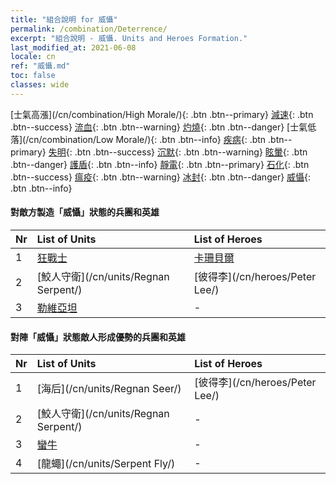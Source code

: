 ```yaml
---
title: "組合說明 for 威懾"
permalink: /combination/Deterrence/
excerpt: "組合說明 - 威懾. Units and Heroes Formation."
last_modified_at: 2021-06-08
locale: cn
ref: "威懾.md"
toc: false
classes: wide
---
```


  [士氣高漲](/cn/combination/High Morale/){: .btn .btn--primary} [減速](/cn/combination/Slow/){: .btn .btn--success} [流血](/cn/combination/Bleeding/){: .btn .btn--warning} [灼燒](/cn/combination/Burning/){: .btn .btn--danger} [士氣低落](/cn/combination/Low Morale/){: .btn .btn--info} [疾病](/cn/combination/Disease/){: .btn .btn--primary} [失明](/cn/combination/Blind/){: .btn .btn--success} [沉默](/cn/combination/Silence/){: .btn .btn--warning} [眩暈](/cn/combination/Stun/){: .btn .btn--danger} [護盾](/cn/combination/Shield/){: .btn .btn--info} [靜電](/cn/combination/Static/){: .btn .btn--primary} [石化](/cn/combination/Petrify/){: .btn .btn--success} [瘟疫](/cn/combination/Plague/){: .btn .btn--warning} [冰封](/cn/combination/Freeze/){: .btn .btn--danger} [威懾](/cn/combination/Deterrence/){: .btn .btn--info} 


#### 對敵方製造「威懾」狀態的兵團和英雄

  | Nr |  List of Units  | List of Heroes | 
  |:---|:----------------|:---------------| 
  | 1 | [狂戰士](/cn/units/Berserker/) | [卡珊貝爾](/cn/heroes/Cassanbel/) |
  | 2 | [鮫人守衛](/cn/units/Regnan Serpent/) | [彼得李](/cn/heroes/Peter Lee/) |
  | 3 | [勒維亞坦](/cn/units/Revyaratan/) | - |


#### 對陣「威懾」狀態敵人形成優勢的兵團和英雄

  | Nr |  List of Units  | List of Heroes | 
  |:---|:----------------|:---------------| 
  | 1 | [海后](/cn/units/Regnan Seer/) | [彼得李](/cn/heroes/Peter Lee/) |
  | 2 | [鮫人守衛](/cn/units/Regnan Serpent/) | - |
  | 3 | [蠻牛](/cn/units/Gorgon/) | - |
  | 4 | [龍蠅](/cn/units/Serpent Fly/) | - |
